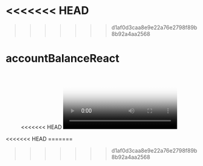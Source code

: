<<<<<<< HEAD
=======


>>>>>>> d1af0d3caa8e9e22a76e2798f89b8b92a4aa2568
# accountBalanceReact

<!-- blank line -->
<figure class="video_container">
<<<<<<< HEAD
  <video controls="true" allowfullscreen="true" poster="path/to/poster_image.png">
=======
  <video controls="true" allowfullscreen="true" poster="https://github.com/upretirachita/accountBalanceReact/my-accountapp/poster_image.png">
>>>>>>> d1af0d3caa8e9e22a76e2798f89b8b92a4aa2568
    <source src="https://github.com/upretirachita/accountBalanceReact/my-accountapp/video.mp4" type="video/mp4">
  </video>
</figure>
<!-- blank line -->
<<<<<<< HEAD
=======

>>>>>>> d1af0d3caa8e9e22a76e2798f89b8b92a4aa2568
